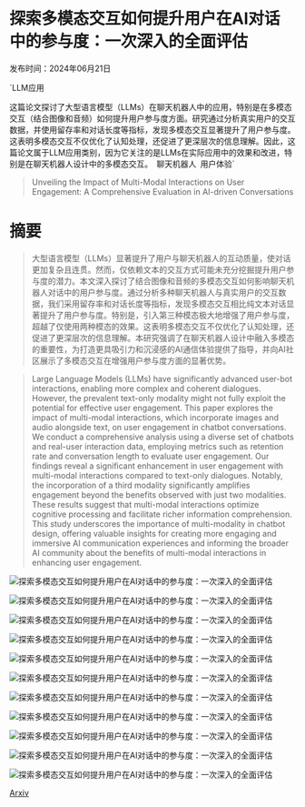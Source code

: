# 探索多模态交互如何提升用户在AI对话中的参与度：一次深入的全面评估

发布时间：2024年06月21日

`LLM应用

这篇论文探讨了大型语言模型（LLMs）在聊天机器人中的应用，特别是在多模态交互（结合图像和音频）如何提升用户参与度方面。研究通过分析真实用户的交互数据，并使用留存率和对话长度等指标，发现多模态交互显著提升了用户参与度。这表明多模态交互不仅优化了认知处理，还促进了更深层次的信息理解。因此，这篇论文属于LLM应用类别，因为它关注的是LLMs在实际应用中的效果和改进，特别是在聊天机器人设计中的多模态交互。` `聊天机器人` `用户体验`

> Unveiling the Impact of Multi-Modal Interactions on User Engagement: A Comprehensive Evaluation in AI-driven Conversations

# 摘要

> 大型语言模型（LLMs）显著提升了用户与聊天机器人的互动质量，使对话更加复杂且连贯。然而，仅依赖文本的交互方式可能未充分挖掘提升用户参与度的潜力。本文深入探讨了结合图像和音频的多模态交互如何影响聊天机器人对话中的用户参与度。通过分析多种聊天机器人与真实用户的交互数据，我们采用留存率和对话长度等指标，发现多模态交互相比纯文本对话显著提升了用户参与度。特别是，引入第三种模态极大地增强了用户参与度，超越了仅使用两种模态的效果。这表明多模态交互不仅优化了认知处理，还促进了更深层次的信息理解。本研究强调了在聊天机器人设计中融入多模态的重要性，为打造更具吸引力和沉浸感的AI通信体验提供了指导，并向AI社区展示了多模态交互在增强用户参与度方面的显著优势。

> Large Language Models (LLMs) have significantly advanced user-bot interactions, enabling more complex and coherent dialogues. However, the prevalent text-only modality might not fully exploit the potential for effective user engagement. This paper explores the impact of multi-modal interactions, which incorporate images and audio alongside text, on user engagement in chatbot conversations. We conduct a comprehensive analysis using a diverse set of chatbots and real-user interaction data, employing metrics such as retention rate and conversation length to evaluate user engagement. Our findings reveal a significant enhancement in user engagement with multi-modal interactions compared to text-only dialogues. Notably, the incorporation of a third modality significantly amplifies engagement beyond the benefits observed with just two modalities. These results suggest that multi-modal interactions optimize cognitive processing and facilitate richer information comprehension. This study underscores the importance of multi-modality in chatbot design, offering valuable insights for creating more engaging and immersive AI communication experiences and informing the broader AI community about the benefits of multi-modal interactions in enhancing user engagement.

![探索多模态交互如何提升用户在AI对话中的参与度：一次深入的全面评估](../../../paper_images/2406.15000/x1.png)

![探索多模态交互如何提升用户在AI对话中的参与度：一次深入的全面评估](../../../paper_images/2406.15000/x2.png)

![探索多模态交互如何提升用户在AI对话中的参与度：一次深入的全面评估](../../../paper_images/2406.15000/x3.png)

![探索多模态交互如何提升用户在AI对话中的参与度：一次深入的全面评估](../../../paper_images/2406.15000/x4.png)

![探索多模态交互如何提升用户在AI对话中的参与度：一次深入的全面评估](../../../paper_images/2406.15000/x5.png)

![探索多模态交互如何提升用户在AI对话中的参与度：一次深入的全面评估](../../../paper_images/2406.15000/factors.png)

![探索多模态交互如何提升用户在AI对话中的参与度：一次深入的全面评估](../../../paper_images/2406.15000/x6.png)

![探索多模态交互如何提升用户在AI对话中的参与度：一次深入的全面评估](../../../paper_images/2406.15000/4_text.jpg)

![探索多模态交互如何提升用户在AI对话中的参与度：一次深入的全面评估](../../../paper_images/2406.15000/x7.png)

![探索多模态交互如何提升用户在AI对话中的参与度：一次深入的全面评估](../../../paper_images/2406.15000/x8.png)

![探索多模态交互如何提升用户在AI对话中的参与度：一次深入的全面评估](../../../paper_images/2406.15000/x9.png)

[Arxiv](https://arxiv.org/abs/2406.15000)